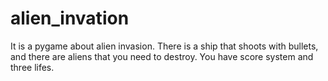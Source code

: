 # alien_invation
It is a pygame about alien invasion. There is a ship that shoots with bullets, and there are aliens that you need to destroy. You have score system and three lifes.
